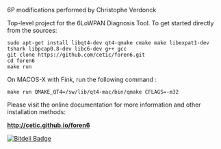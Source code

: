 6P modifications performed by Christophe Verdonck

Top-level project for the 6LoWPAN Diagnosis Tool.
To get started directly from the sources:

    sudo apt-get install libqt4-dev qt4-qmake cmake make libexpat1-dev tshark libpcap0.8-dev libc6-dev g++ gcc
    git clone https://github.com/cetic/foren6.git
    cd foren6
    make run

On MACOS-X with Fink, run the following command :

    make run QMAKE_QT4=/sw/lib/qt4-mac/bin/qmake CFLAGS=-m32

Please visit the online documentation for more information
and other installation methods:

**http://cetic.github.io/foren6**

[![Bitdeli Badge](https://d2weczhvl823v0.cloudfront.net/cetic/foren6/trend.png)](https://bitdeli.com/free "Bitdeli Badge")

